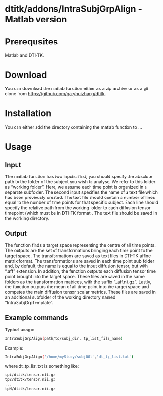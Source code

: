 # dtitk/addons/IntraSubjGrpAlign - Matlab version

# Prerequsites

Matlab and DTI-TK.

# Download

You can download the matlab function either as a zip archive or as a git clone from https://github.com/garyhuizhang/dtitk.

# Installation

You can either add the directory containing the matlab function to ...

# Usage

## Input

The matlab function has two inputs: first, you should specify the absolute path to the folder of the subject you wish to analyse. We refer to this folder as “working folder”. Here, we assume each time point is organized in a separate subfolder. The second input specifies the name of a text file which has been previously created. The text file should contain a number of lines equal to the number of time points for that specific subject. Each line should specify the relative path from the working folder to each diffusion tensor timepoint (which must be in DTI-TK format). The text file should be saved in the working directory.

## Output

The function finds a target space representing the centre of all time points. The outputs are the set of transformations bringing each time point to the target space. The transformations are saved as text files in DTI-TK affine matrix format. The transformations are saved in each time point sub folder and, by default, the name is equal to the input diffusion tensor, but with “.aff” extension. In addition, the function outputs each diffusion tensor time point brought into the target space. These files are saved in the same folders as the transformation matrices, with the suffix “_aff.nii.gz”. Lastly, the function outputs the mean of all time point into the target space and computes the main diffusion tensor scalar metrics. These files are saved in an additional subfolder of the working directory named “IntraSubjGrpTemplate”.

## Example commands

Typical usage:

```bash
IntraSubjGrpAlign(path/to/subj_dir, tp_list_file_name)
```

Example:

```bash
IntraSubjGrpAlign('/home/myStudy/subj001','dt_tp_list.txt')
```
where dt_tp_list.txt is something like:

```bash
tp1/dtitk/tensor.nii.gz
tp2/dtitk/tensor.nii.gz
...
tpN/dtitk/tensor.nii.gz
```
